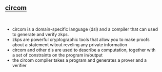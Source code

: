 ## [circom](https://docs.circom.io/)

<br>

* circom is a domain-specific language (dsl) and a compiler that can used to generate and verify zkps.
* zkps are powerful cryptographic tools that allow you to make proofs about a statement witout reveling any private information
* circom and other dls are used to describe a computation, together with a set of constraints on the program in/output
* the circom compiler takes a program and generates a prover and a verifier
